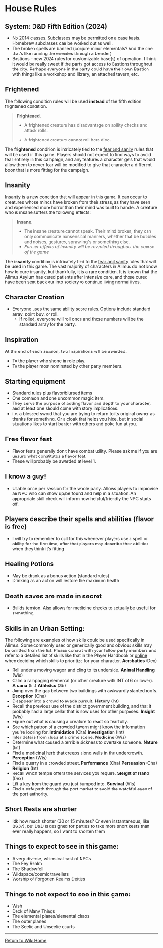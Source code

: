 # House Rules

## System: D&D Fifth Edition (2024)

- No 2014 classes. Subclasses may be permitted on a case basis. Homebrew subclasses can be worked out as well.
- The broken spells are banned (conjure minor elementals? And the one that’s like running the enemies through a blender)
- Bastions - new 2024 rules for customizable base(s) of operation. I think it would be really sweet if the party got access to Bastions throughout the city. Perhaps everyone in the party could have their own Bastion with things like a workshop and library, an attached tavern, etc.

## Frightened

The following condition rules will be used **instead** of the fifth edition frightened condition.

> **Frightened**.
>  
>  - A frightened creature has disadvantage on ability checks and attack rolls.
>
>  - A frightened creature cannot roll hero dice.

The **frightened** condition is intricately tied to the [fear and sanity](https://isaaclepley.github.io/Alimus-Public/fear-and-sanity.html) rules that will be used in this game. Players should not expect to find ways to avoid fear entirely in this campaign, and any features a character gets that would allow them to never fear will be modified to give that character a different boon that is more fitting for the campaign.

## Insanity
Insanity is a new condition that will appear in this game. It can occur to creatures whose minds have broken from their stress, as they have seen and experienced more horror than their mind was built to handle. A creature who is insane suffers the following effects: 

> **Insane**.
>  - The insane creature cannot speak. Their mind broken, they can only communicate nonsensical manners, whether that be bubbles and noises, gestures, sprawling's or something else.
>  - *Further effects of insanity will be revealed throughout the course of the game.*

The **insanity** condition is intricately tied to the [fear and sanity](https://isaaclepley.github.io/Alimus-Public/fear-and-sanity.html) rules that will be used in this game. The vast majority of characters in Alimus do not know how to cure insanity, but thankfully, it is a rare condition. It is known that the Alimus Asylum has cured patients after intensive care, and those cured have been sent back out into society to continue living normal lives.

## Character Creation

- Everyone uses the same ability score rules. Options include standard array, point buy, or roll.
	- If rolled, everyone will roll once and those numbers will be the standard array for the party.

## Inspiration

At the end of each session, two Inspirations will be awarded:
- To the player who shone in role play.
- To the player most nominated by other party members.
## Starting equipment

- Standard rules plus flavor/blursed items
- One common and one uncommon magic item.
- They serve the purpose of adding flavor and depth to your character, and at least one should come with story implications.
- i.e. a blessed sword that you are trying to return to its original owner as thanks for something. Or a cloak that helps you hide, but in social situations likes to start banter with others and poke fun at you.

## Free flavor feat
- Flavor feats generally don't have combat utility. Please ask me if you are unsure what constitutes a flavor feat.
- These will probably be awarded at level 1.

## I know a guy!

- Usable once per session for the whole party. Allows players to improvise an NPC who can show up/be found and help in a situation. An appropriate skill check will inform how helpful/friendly the NPC starts off.

## Players describe their spells and abilities (flavor is free)

- I will try to remember to call for this whenever players use a spell or ability for the first time, after that players may describe their abilities when they think it's fitting

## Healing Potions

- May be drank as a bonus action (standard rules)
- Drinking as an action will restore the maximum health

## Death saves are made in secret 
- Builds tension. Also allows for medicine checks to actually be useful for something.

## Skills in an Urban Setting:
The following are examples of how skills could be used specifically in Alimus. Some commonly used or generically good and obvious skills may be omitted from the list. Please consult with your fellow party members and refer to a detailed list of skills like that in the Player Handbook or [online](https://roll20.net/compendium/dnd5e/Ability%20Scores#strength) when deciding which skills to prioritize for your character.
**Acrobatics** (Dex)
- Roll under a moving wagon and cling to its underside.
**Animal Handling** (Wis)
- Calm a rampaging elemental (or other creature with INT of 6 or lower).
**Arcana** (Int)
**Athletics** (Str)
- Jump over the gap between two buildings with awkwardly slanted roofs.
**Deception** (Cha)
- Disappear into a crowd to evade pursuit.
**History** (Int)
- Recall the previous use of the district government building, and that it probably had a large cellar that is now used for other purposes.
**Insight** (Wis)
- Figure out what is causing a creature to react so fearfully.
- See which patron of a crowded tavern might know the information you're looking for.
**Intimidation** (Cha)
**Investigation** (Int)
- Infer details from clues at a crime scene.
**Medicine** (Wis)
- Determine what caused a terrible sickness to overtake someone.
**Nature** (Int)
- Find a medicinal herb that creeps along walls in the undergrowth.
**Perception** (Wis)
- Find a quarry in a crowded street.
**Performance** (Cha)
**Persuasion** (Cha)
**Religion** (Int)
- Recall which temple offers the services you require.
**Sleight of Hand** (Dex)
- Lift a key from the guard you just bumped into.
**Survival** (Wis)
- Find a safe path through the port market to avoid the watchful eyes of the port authority.


## Short Rests are shorter

- Idk how much shorter (30 or 15 minutes? Or even instantaneous, like BG3?), but D&D is designed for parties to take more short Rests than ever really happens, so I want to shorten them

## Things to expect to see in this game:

- A very diverse, whimsical cast of NPCs
- The Fey Realm
- The Shadowfell
- Wildspace/cosmic travellers
- Worship of Forgotten Realms Deities

## Things to not expect to see in this game:

- Wish
- Deck of Many Things
- The elemental planes/elemental chaos
- The outer planes
- The Seelie and Unseelie courts


***
[Return to Wiki Home](https://isaaclepley.github.io/Alimus-Public)
